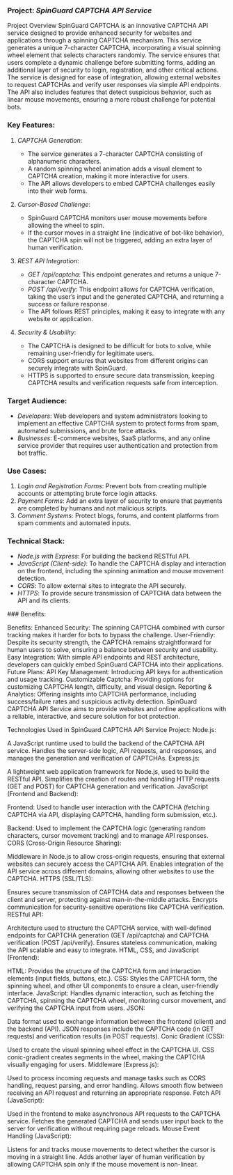 ### Project: *SpinGuard CAPTCHA API Service*

Project Overview 
SpinGuard CAPTCHA is an innovative CAPTCHA API service designed to provide enhanced security for websites and applications through a spinning CAPTCHA mechanism. This service generates a unique 7-character CAPTCHA, incorporating a visual spinning wheel element that selects characters randomly. The service ensures that users complete a dynamic challenge before submitting forms, adding an additional layer of security to login, registration, and other critical actions.
The service is designed for ease of integration, allowing external websites to request CAPTCHAs and verify user responses via simple API endpoints. The API also includes features that detect suspicious behavior, such as linear mouse movements, ensuring a more robust challenge for potential bots.

### Key Features:

1. *CAPTCHA Generation*:
   - The service generates a 7-character CAPTCHA consisting of alphanumeric characters.
   - A random spinning wheel animation adds a visual element to CAPTCHA creation, making it more interactive for users.
   - The API allows developers to embed CAPTCHA challenges easily into their web forms.

2. *Cursor-Based Challenge*:
   - SpinGuard CAPTCHA monitors user mouse movements before allowing the wheel to spin.
   - If the cursor moves in a straight line (indicative of bot-like behavior), the CAPTCHA spin will not be triggered, adding an extra layer of human verification.

3. *REST API Integration*:
   - *GET /api/captcha*: This endpoint generates and returns a unique 7-character CAPTCHA.
   - *POST /api/verify*: This endpoint allows for CAPTCHA verification, taking the user’s input and the generated CAPTCHA, and returning a success or failure response.
   - The API follows REST principles, making it easy to integrate with any website or application.

4. *Security & Usability*:
   - The CAPTCHA is designed to be difficult for bots to solve, while remaining user-friendly for legitimate users.
   - CORS support ensures that websites from different origins can securely integrate with SpinGuard.
   - HTTPS is supported to ensure secure data transmission, keeping CAPTCHA results and verification requests safe from interception.
### Target Audience:

- *Developers*: Web developers and system administrators looking to implement an effective CAPTCHA system to protect forms from spam, automated submissions, and brute force attacks.
- *Businesses*: E-commerce websites, SaaS platforms, and any online service provider that requires user authentication and protection from bot traffic.

### Use Cases:

1. *Login and Registration Forms*: Prevent bots from creating multiple accounts or attempting brute force login attacks.
2. *Payment Forms*: Add an extra layer of security to ensure that payments are completed by humans and not malicious scripts.
3. *Comment Systems*: Protect blogs, forums, and content platforms from spam comments and automated inputs.
### Technical Stack:

- *Node.js with Express*: For building the backend RESTful API.
- *JavaScript (Client-side)*: To handle the CAPTCHA display and interaction on the frontend, including the spinning animation and mouse movement detection.
- *CORS*: To allow external sites to integrate the API securely.
- *HTTPS*: To provide secure transmission of CAPTCHA data between the API and its clients.

### Benefits:

Benefits:
Enhanced Security: The spinning CAPTCHA combined with cursor tracking makes it harder for bots to bypass the challenge.
User-Friendly: Despite its security strength, the CAPTCHA remains straightforward for human users to solve, ensuring a balance between security and usability.
Easy Integration: With simple API endpoints and REST architecture, developers can quickly embed SpinGuard CAPTCHA into their applications.
Future Plans:
API Key Management: Introducing API keys for authentication and usage tracking.
Customizable Captcha: Providing options for customizing CAPTCHA length, difficulty, and visual design.
Reporting & Analytics: Offering insights into CAPTCHA performance, including success/failure rates and suspicious activity detection.
SpinGuard CAPTCHA API Service aims to provide websites and online applications with a reliable, interactive, and secure solution for bot protection.

Technologies Used in SpinGuard CAPTCHA API Service Project:
Node.js:

A JavaScript runtime used to build the backend of the CAPTCHA API service.
Handles the server-side logic, API requests, and responses, and manages the generation and verification of CAPTCHAs.
Express.js:

A lightweight web application framework for Node.js, used to build the RESTful API.
Simplifies the creation of routes and handling HTTP requests (GET and POST) for CAPTCHA generation and verification.
JavaScript (Frontend and Backend):

Frontend: Used to handle user interaction with the CAPTCHA (fetching CAPTCHA via API, displaying CAPTCHA, handling form submission, etc.).

Backend: Used to implement the CAPTCHA logic (generating random characters, cursor movement tracking) and to manage API responses.
CORS (Cross-Origin Resource Sharing):

Middleware in Node.js to allow cross-origin requests, ensuring that external websites can securely access the CAPTCHA API.
Enables integration of the API service across different domains, allowing other websites to use the CAPTCHA.
HTTPS (SSL/TLS):

Ensures secure transmission of CAPTCHA data and responses between the client and server, protecting against man-in-the-middle attacks.
Encrypts communication for security-sensitive operations like CAPTCHA verification.
RESTful API:

Architecture used to structure the CAPTCHA service, with well-defined endpoints for CAPTCHA generation (GET /api/captcha) and CAPTCHA verification (POST /api/verify).
Ensures stateless communication, making the API scalable and easy to integrate.
HTML, CSS, and JavaScript (Frontend):

HTML: Provides the structure of the CAPTCHA form and interaction elements (input fields, buttons, etc.).
CSS: Styles the CAPTCHA form, the spinning wheel, and other UI components to ensure a clean, user-friendly interface.
JavaScript: Handles dynamic interaction, such as fetching the CAPTCHA, spinning the CAPTCHA wheel, monitoring cursor movement, and verifying the CAPTCHA input from users.
JSON:

Data format used to exchange information between the frontend (client) and the backend (API).
JSON responses include the CAPTCHA code (in GET requests) and verification results (in POST requests).
Conic Gradient (CSS):

Used to create the visual spinning wheel effect in the CAPTCHA UI.
CSS conic-gradient creates segments in the wheel, making the CAPTCHA visually engaging for users.
Middleware (Express.js):

Used to process incoming requests and manage tasks such as CORS handling, request parsing, and error handling.
Allows smooth flow between receiving an API request and returning an appropriate response.
Fetch API (JavaScript):

Used in the frontend to make asynchronous API requests to the CAPTCHA service.
Fetches the generated CAPTCHA and sends user input back to the server for verification without requiring page reloads.
Mouse Event Handling (JavaScript):

Listens for and tracks mouse movements to detect whether the cursor is moving in a straight line.
Adds another layer of human verification by allowing CAPTCHA spin only if the mouse movement is non-linear.
